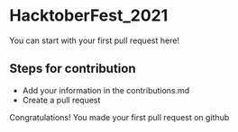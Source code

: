 # HacktoberFest_2021
You can start with your first pull request here!

## Steps for contribution

- Add your information in the contributions.md
- Create a pull request

Congratulations! You made your first pull request on github
